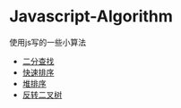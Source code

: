 # Javascript-Algorithm #

使用js写的一些小算法

- [二分查找](./search/binarysearch.js)
- [快速排序](./sort/quickSort.js)
- [堆排序](./sort/heapSort.js)
- [反转二叉树](./tree/invertBinaryTree.js)